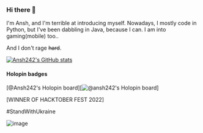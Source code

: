 ### Hi there 👋

I'm Ansh, and I'm terrible at introducing myself. Nowadays, I mostly code in Python, but I've been dabbling in Java, because I can. I am into gaming(mobile) too..

And I don't rage ~~hard~~.

[![Ansh242's GitHub stats](https://github-readme-stats.vercel.app/api?username=Ansh242)](https://github.com/anuraghazra/github-readme-stats)

#### Holopin badges

[@Ansh242's Holopin board][![@ansh242's Holopin board](https://holopin.me/ansh242)]

[WINNER OF HACKTOBER FEST 2022]

#StandWithUkraine

![image](https://user-images.githubusercontent.com/29489988/155850356-508945f8-0e26-4cb5-bfe7-ceacdba5676a.png)

